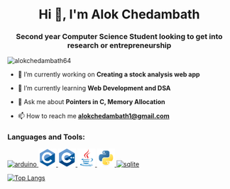 <h1 align="center">Hi 👋, I'm Alok Chedambath</h1>
<h3 align="center">Second year Computer Science Student looking to get into research or entrepreneurship</h3>

<p align="left"> <img src="https://komarev.com/ghpvc/?username=alokchedambath64&label=Profile%20views&color=0e75b6&style=flat" alt="alokchedambath64" /> </p>

- 🔭 I’m currently working on **Creating a stock analysis web app**

- 🌱 I’m currently learning **Web Development and DSA**

- 💬 Ask me about **Pointers in C, Memory Allocation**

- 📫 How to reach me **alokchedambath1@gmail.com**

<h3 align="left">Languages and Tools:</h3>
<p align="left"> <a href="https://www.arduino.cc/" target="_blank" rel="noreferrer"> <img src="https://cdn.worldvectorlogo.com/logos/arduino-1.svg" alt="arduino" width="40" height="40"/> </a> <a href="https://www.cprogramming.com/" target="_blank" rel="noreferrer"> <img src="https://raw.githubusercontent.com/devicons/devicon/master/icons/c/c-original.svg" alt="c" width="40" height="40"/> </a> <a href="https://www.w3schools.com/cpp/" target="_blank" rel="noreferrer"> <img src="https://raw.githubusercontent.com/devicons/devicon/master/icons/cplusplus/cplusplus-original.svg" alt="cplusplus" width="40" height="40"/> </a> <a href="https://www.java.com" target="_blank" rel="noreferrer"> <img src="https://raw.githubusercontent.com/devicons/devicon/master/icons/java/java-original.svg" alt="java" width="40" height="40"/> </a> <a href="https://www.python.org" target="_blank" rel="noreferrer"> <img src="https://raw.githubusercontent.com/devicons/devicon/master/icons/python/python-original.svg" alt="python" width="40" height="40"/> </a> <a href="https://www.sqlite.org/" target="_blank" rel="noreferrer"> <img src="https://www.vectorlogo.zone/logos/sqlite/sqlite-icon.svg" alt="sqlite" width="40" height="40"/> </a> </p>

[![Top Langs](https://github-readme-stats.vercel.app/api/top-langs/?username=AlokChedambath64)](https://github.com/anuraghazra/github-readme-stats)

